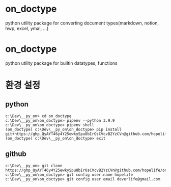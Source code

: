 # on_doctype
python utility package for converting document types(markdown, notion, hwp, excel, ymal, ...)


# on_doctype
python utility package for builtin datatypes, functions

# 환경 설정

## python
```
c:\Dev\__py_on> cd on_doctype
c:\Dev\__py_on\on_doctype> pipenv --python 3.9.9
c:\Dev\__py_on\on_doctype> pipenv shell
(on_doctype) c:\Dev\__py_on\on_doctype> pip install git+https://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@github.com/hopelife/on_builtin.git
(on_doctype) c:\Dev\__py_on\on_doctype> exit
```

## github
```
c:\Dev\__py_on> git clone https://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@github.com/hopelife/on_doctype.git
c:\Dev\__py_on\on_doctype> git config user.name hopelife
c:\Dev\__py_on\on_doctype> git config user.email deverlife@gmail.com
```
